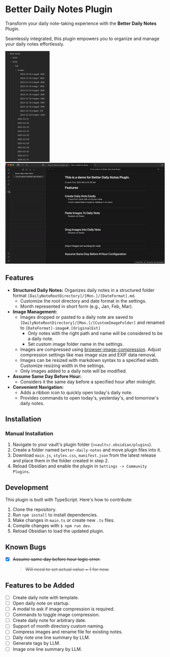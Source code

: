 # Better Daily Notes Plugin

Transform your daily note-taking experience with the **Better Daily Notes** Plugin. 

Seamlessly integrated, this plugin empowers you to organize and manage your daily notes effortlessly.

<img src='2024-02-20-image2.png' width='140'/> <img src='better-daily-note-demo.gif' width='560'/>


## Features
- **Structured Daily Notes:** Organizes daily notes in a structured folder format `[DailyNoteRootDirectory]/[Mon.]/[DateFormat].md`.
  - Customize the root directory and date format in the settings.
  - Month represented in short form (e.g., Jan, Feb, Mar).
- **Image Management:**
  - Images dropped or pasted to a daily note are saved to `[DailyNoteRootDirectory]/[Mon.]/[CustomImageFolder]` and renamed to `[DateFormat]-image#.[OriginalExt]`
    - Only notes with the right path and name will be considered to be a daily note.
    - Set custom image folder name in the settings.
  - Images are compressed using [browser-image-compression](https://github.com/Donaldcwl/browser-image-compression#readme). Adjust compression settings like max image size and EXIF data removal.
  - Images can be resized with markdown syntax to a specified width. Customize resizing width in the settings.
  - Only images added to a daily note will be modified.
- **Assume Same Day Before Hour:**
  - Considers it the same day before a specified hour after midnight.
- **Convenient Navigation:**
  - Adds a ribbon icon to quickly open today's daily note.
  - Provides commands to open today's, yesterday's, and tomorrow's daily notes.

## Installation
### Manual Installation
1. Navigate to your vault's plugin folder (`<vault>/.obsidian/plugins`).
2. Create a folder named `better-daily-notes` and move plugin files into it.
3. Download `main.js`, `styles.css`, `manifest.json` from the latest release and place them in the folder created in step 2.
4. Reload Obsidian and enable the plugin in `Settings -> Community Plugins`.

## Development
This plugin is built with TypeScript. Here's how to contribute:
1. Clone the repository.
2. Run `npm install` to install dependencies.
3. Make changes in `main.ts` or create new `.ts` files.
4. Compile changes with `$ npm run dev`.
5. Reload Obsidian to load the updated plugin.

## Known Bugs
- [x] ~~Assume same day before hour logic error.~~
  > ~~Will need to set actual value + 1 for now.~~

## Features to be Added
- [ ] Create daily note with template.
- [ ] Open daily note on startup.
- [ ] A modal to ask if image compression is required.
- [ ] Commands to toggle image compression.
- [ ] Create daily note for arbitrary date.
- [ ] Support of month directory custom naming.
- [ ] Compress images and rename file for existing notes.
- [ ] Daily note one line summary by LLM.
- [ ] Generate tags by LLM.
- [ ] Image one line summary by LLM.
